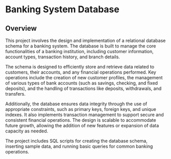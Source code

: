 # Banking System Database

## Overview

This project involves the design and implementation of a relational database schema for a banking system. The database is built to manage the core functionalities of a banking institution, including customer information, account types, transaction history, and branch details. 

The schema is designed to efficiently store and retrieve data related to customers, their accounts, and any financial operations performed. Key operations include the creation of new customer profiles, the management of various types of bank accounts (such as savings, checking, and fixed deposits), and the handling of transactions like deposits, withdrawals, and transfers.

Additionally, the database ensures data integrity through the use of appropriate constraints, such as primary keys, foreign keys, and unique indexes. It also implements transaction management to support secure and consistent financial operations. The design is scalable to accommodate future growth, allowing the addition of new features or expansion of data capacity as needed.

The project includes SQL scripts for creating the database schema, inserting sample data, and running basic queries for common banking operations.
